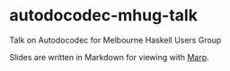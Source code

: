 # autodocodec-mhug-talk
Talk on Autodocodec for Melbourne Haskell Users Group

Slides are written in Markdown for viewing with [Marp](https://marp.app/).

